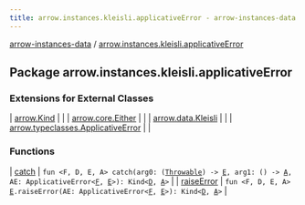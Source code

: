 ```yaml
---
title: arrow.instances.kleisli.applicativeError - arrow-instances-data
---
```


[arrow-instances-data](../index.html) / [arrow.instances.kleisli.applicativeError](./index.html)

## Package arrow.instances.kleisli.applicativeError

### Extensions for External Classes

| [arrow.Kind](arrow.-kind/index.html) |  |
| [arrow.core.Either](arrow.core.-either/index.html) |  |
| [arrow.data.Kleisli](arrow.data.-kleisli/index.html) |  |
| [arrow.typeclasses.ApplicativeError](arrow.typeclasses.-applicative-error/index.html) |  |

### Functions

| [catch](catch.html) | `fun <F, D, E, A> catch(arg0: (`[`Throwable`](https://kotlinlang.org/api/latest/jvm/stdlib/kotlin/-throwable/index.html)`) -> `[`E`](catch.html#E)`, arg1: () -> `[`A`](catch.html#A)`, AE: ApplicativeError<`[`F`](catch.html#F)`, `[`E`](catch.html#E)`>): Kind<`[`D`](catch.html#D)`, `[`A`](catch.html#A)`>` |
| [raiseError](raise-error.html) | `fun <F, D, E, A> `[`E`](raise-error.html#E)`.raiseError(AE: ApplicativeError<`[`F`](raise-error.html#F)`, `[`E`](raise-error.html#E)`>): Kind<`[`D`](raise-error.html#D)`, `[`A`](raise-error.html#A)`>` |

